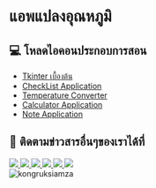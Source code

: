 # แอพแปลงอุณหภูมิ
## 💻 โหลดไอคอนประกอบการสอน
- [Tkinter เบื้องต้น](https://www.iconarchive.com/show/noto-emoji-smileys-icons-by-google/10115-hear-no-evil-monkey-icon.html)
- [CheckList Application](https://www.iconarchive.com/show/noto-emoji-objects-icons-by-google/62925-spiral-calendar-icon.html)
- [Temperature Converter](https://www.iconarchive.com/show/noto-emoji-travel-places-icons-by-google/42650-thermometer-icon.html)
- [Calculator Application](https://www.iconarchive.com/show/enkel-icons-by-froyoshark/Calculator-icon.html)
- [Note Application](https://www.iconarchive.com/show/noto-emoji-objects-icons-by-google/62923-spiral-notepad-icon.html)

## 📢 ติดตามข่าวสารอื่นๆของเราได้ที่
<div id="badges">
  <a href="https://www.facebook.com/KongRuksiamTutorial" target="_blank">
    <img src="https://img.shields.io/badge/Facebook-1877F2?style=for-the-badge&logo=facebook&logoColor=white"/>
  </a>
  <a href="https://www.youtube.com/@KongRuksiamOfficial" target="_blank">
    <img src="https://img.shields.io/badge/YouTube-FF0000?style=for-the-badge&logo=youtube&logoColor=white"/>
  </a>
    <a href="https://www.udemy.com/user/kong-ruksiam/" target="_blank">
    <img src="https://img.shields.io/badge/Udemy-A435F0?style=for-the-badge&logo=Udemy&logoColor=white"/>
  </a>
  <a href="https://medium.com/@kongruksiam" target="_blank">
    <img src="https://img.shields.io/badge/Medium-12100E?style=for-the-badge&logo=medium&logoColor=white"/>
  </a>
  <a href="https://codepen.io/kongruksiamstudio" target="_blank">
    <img src="https://img.shields.io/badge/Codepen-000000?style=for-the-badge&logo=codepen&logoColor=white"/>
  </a>
  <a href="https://www.tiktok.com/@kongruksiamstudio" target="_blank">
    <img src="https://img.shields.io/badge/TikTok-000000?style=for-the-badge&logo=tiktok&logoColor=white"/>
  </a>
  <br>
  <img src="https://komarev.com/ghpvc/?username=kongruksiamza&style=flat-square&color=blue" alt="kongruksiamza"/>
</div>
